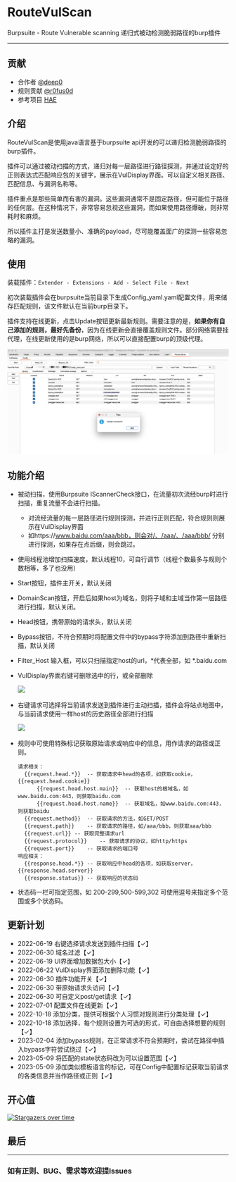# RouteVulScan
Burpsuite - Route Vulnerable scanning  递归式被动检测脆弱路径的burp插件

***

## 贡献

* 合作者 [@deep0](https://github.com/deep0)
* 规则贡献 [@r0fus0d](https://github.com/No-Github)
* 参考项目 [HAE](https://github.com/gh0stkey/HaE)

## 介绍

RouteVulScan是使用java语言基于burpsuite api开发的可以递归检测脆弱路径的burp插件。

插件可以通过被动扫描的方式，递归对每一层路径进行路径探测，并通过设定好的正则表达式匹配响应包的关键字，展示在VulDisplay界面。可以自定义相关路径、匹配信息、与漏洞名称等。

插件重点是那些简单而有害的漏洞。这些漏洞通常不是固定路径，但可能位于路径的任何层。在这种情况下，非常容易忽视这些漏洞，而如果使用路径爆破，则非常耗时和麻烦。

所以插件主打是发送数量小、准确的payload，尽可能覆盖面广的探测一些容易忽略的漏洞。



## 使用

装载插件：``` Extender - Extensions - Add - Select File - Next ```

初次装载插件会在burpsuite当前目录下生成Config_yaml.yaml配置文件，用来储存匹配规则，该文件默认在当前burp目录下。

插件支持在线更新，点击Update按钮更新最新规则。需要注意的是，**如果你有自己添加的规则，最好先备份**，因为在线更新会直接覆盖规则文件。部分网络需要挂代理，在线更新使用的是burp网络，所以可以直接配置burp的顶级代理。

<img src="./img/update.jpg">

## 功能介绍

* 被动扫描，使用Burpsuite IScannerCheck接口，在流量初次流经burp时进行扫描，重复流量不会进行扫描。

  * 对流经流量的每一层路径进行规则探测，并进行正则匹配，符合规则则展示在VulDisplay界面
  * 如https://www.baidu.com/aaa/bbb，则会对/、/aaa/、/aaa/bbb/ 分别进行探测，如果存在点后缀，则会跳过。

* 使用线程池增加扫描速度，默认线程10，可自行调节（线程个数最多与规则个数相等，多了也没用）

* Start按钮，插件主开关，默认关闭

* DomainScan按钮，开启后如果host为域名，则将子域和主域当作第一层路径进行扫描，默认关闭。

* Head按钮，携带原始的请求头，默认关闭

* Bypass按钮，不符合预期时将配置文件中的bypass字符添加到路径中重新扫描，默认关闭

* Filter_Host 输入框，可以只扫描指定host的url，*代表全部，如 *.baidu.com

* VulDisplay界面右键可删除选中的行，或全部删除

  <img src="./img/remove.jpg">

* 右键请求可选择将当前请求发送到插件进行主动扫描，插件会将站点地图中，与当前请求使用一样host的历史路径全部进行扫描

  <img src="./img/Active_scan.jpg">

* 规则中可使用特殊标记获取原始请求或响应中的信息，用作请求的路径或正则。

  ```
  请求相关：
    {{request.head.*}}	-- 获取请求中head的各项，如获取cookie，{{request.head.cookie}}
    	{{request.head.host.main}}	-- 获取host的根域名，如www.baidu.com:443，则获取baidu.com
    	{{request.head.host.name}}	-- 获取域名，如www.baidu.com:443，则获取baidu
    {{request.method}}	-- 获取请求的方法，如GET/POST
    {{request.path}}	-- 获取请求的路径，如/aaa/bbb，则获取aaa/bbb
    {{request.url}}	-- 获取完整请求url
    {{request.protocol}}	-- 获取请求的协议，如http/https
    {{request.port}}	-- 获取请求的端口号
  响应相关：
    {{response.head.*}}	-- 获取响应中head的各项，如获取server，{{response.head.server}}
    {{response.status}}	-- 获取响应的状态码
  ```

* 状态码一栏可指定范围，如 200-299,500-599,302 可使用逗号来指定多个范围或多个状态码。



## 更新计划

* 2022-06-19 右键选择请求发送到插件扫描【✓】
* 2022-06-30 域名过滤【✓】
* 2022-06-19 UI界面增加数据包大小【✓】 
* 2022-06-22 VulDisplay界面添加删除功能【✓】
* 2022-06-30 插件功能开关【✓】
* 2022-06-30 带原始请求头访问【✓】
* 2022-06-30 可自定义post/get请求【✓】
* 2022-07-01 配置文件在线更新【✓】
* 2022-10-18 添加分类，提供可根据个人习惯对规则进行分类处理【✓】
* 2022-10-18 添加选择，每个规则设置为可选的形式，可自由选择想要的规则【✓】
* 2023-02-04 添加bypass规则，在正常请求不符合预期时，尝试在路径中插入bypass字符尝试绕过【✓】
* 2023-05-09 将匹配的state状态码改为可以设置范围【✓】
* 2023-05-09 添加类似模板语言的标记，可在Config中配置标记获取当前请求的各类信息并当作路径或正则【✓】

## 开心值

[![Stargazers over time](https://starchart.cc/F6JO/RouteVulScan.svg)](https://starchart.cc/F6JO/RouteVulScan)

## 最后

***

### 如有正则、BUG、需求等欢迎提Issues

​	

